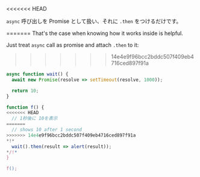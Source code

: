 
<<<<<<< HEAD

`async` 呼び出しを Promise として扱い、それに `.then` をつけるだけです。

=======
That's the case when knowing how it works inside is helpful.

Just treat `async` call as promise and attach `.then` to it:
>>>>>>> 14e4e9f96bcc2bddc507f409eb4716ced897f91a
```js run
async function wait() {
  await new Promise(resolve => setTimeout(resolve, 1000));

  return 10;
}

function f() {
<<<<<<< HEAD
  // 1秒後に 10を表示
=======
  // shows 10 after 1 second
>>>>>>> 14e4e9f96bcc2bddc507f409eb4716ced897f91a
*!*
  wait().then(result => alert(result));
*/!*
}

f();
```
